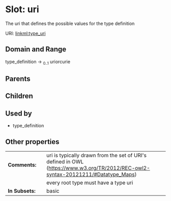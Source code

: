 
# Slot: uri


The uri that defines the possible values for the type definition

URI: [linkml:type_uri](https://w3id.org/linkml/type_uri)


## Domain and Range

type_definition &#8594;  <sub>0..1</sub> uriorcurie

## Parents


## Children


## Used by

 * type_definition

## Other properties

|  |  |  |
| --- | --- | --- |
| **Comments:** | | uri is typically drawn from the set of URI's defined in OWL (https://www.w3.org/TR/2012/REC-owl2-syntax-20121211/#Datatype_Maps) |
|  | | every root type must have a type uri |
| **In Subsets:** | | basic |

